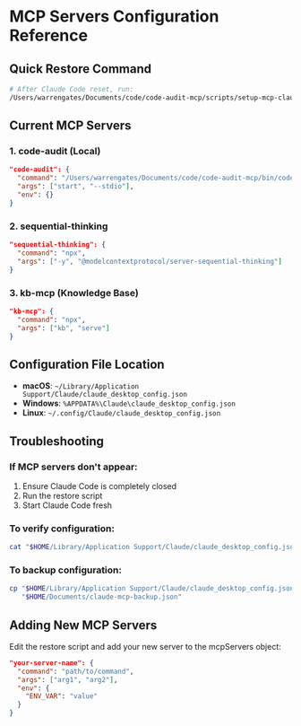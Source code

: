 # MCP Servers Configuration Reference

## Quick Restore Command

```bash
# After Claude Code reset, run:
/Users/warrengates/Documents/code/code-audit-mcp/scripts/setup-mcp-claude.sh
```

## Current MCP Servers

### 1. code-audit (Local)

```json
"code-audit": {
  "command": "/Users/warrengates/Documents/code/code-audit-mcp/bin/code-audit.js",
  "args": ["start", "--stdio"],
  "env": {}
}
```

### 2. sequential-thinking

```json
"sequential-thinking": {
  "command": "npx",
  "args": ["-y", "@modelcontextprotocol/server-sequential-thinking"]
}
```

### 3. kb-mcp (Knowledge Base)

```json
"kb-mcp": {
  "command": "npx",
  "args": ["kb", "serve"]
}
```

## Configuration File Location

- **macOS**: `~/Library/Application Support/Claude/claude_desktop_config.json`
- **Windows**: `%APPDATA%\Claude\claude_desktop_config.json`
- **Linux**: `~/.config/Claude/claude_desktop_config.json`

## Troubleshooting

### If MCP servers don't appear:

1. Ensure Claude Code is completely closed
2. Run the restore script
3. Start Claude Code fresh

### To verify configuration:

```bash
cat "$HOME/Library/Application Support/Claude/claude_desktop_config.json" | jq .
```

### To backup configuration:

```bash
cp "$HOME/Library/Application Support/Claude/claude_desktop_config.json" \
   "$HOME/Documents/claude-mcp-backup.json"
```

## Adding New MCP Servers

Edit the restore script and add your new server to the mcpServers object:

```json
"your-server-name": {
  "command": "path/to/command",
  "args": ["arg1", "arg2"],
  "env": {
    "ENV_VAR": "value"
  }
}
```
